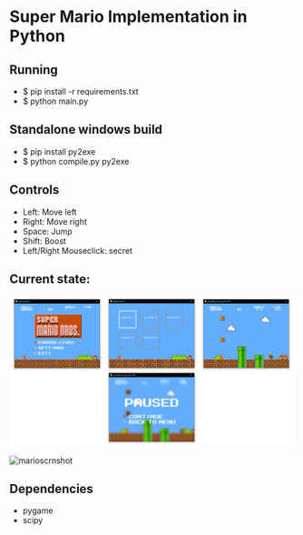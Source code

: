 # Super Mario Implementation in Python



## Running

* $ pip install -r requirements.txt
* $ python main.py

## Standalone windows build

* $ pip install py2exe
* $ python compile.py py2exe

## Controls

* Left: Move left  
* Right: Move right  
* Space: Jump  
* Shift: Boost   
* Left/Right Mouseclick: secret   

## Current state:
![Alt text](img/pics.png "current state")

![marioscrnshot](https://user-images.githubusercontent.com/72703981/139520557-c5307cfe-913d-4883-b478-75ffec43663f.png)

## Dependencies	
* pygame	
* scipy	

